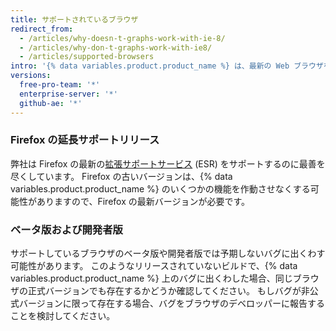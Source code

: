 ```yaml
---
title: サポートされているブラウザ
redirect_from:
  - /articles/why-doesn-t-graphs-work-with-ie-8/
  - /articles/why-don-t-graphs-work-with-ie8/
  - /articles/supported-browsers
intro: '{% data variables.product.product_name %} は、最新の Web ブラウザをサポートするよう設計されています。 We support the current versions of [Chrome](https://www.google.com/chrome/), [Firefox](http://www.mozilla.org/firefox/), [Safari](http://www.apple.com/safari/), and [Microsoft Edge](https://www.microsoft.com/en-us/windows/microsoft-edge).'
versions:
  free-pro-team: '*'
  enterprise-server: '*'
  github-ae: '*'
---
```


### Firefox の延長サポートリリース

弊社は Firefox の最新の[拡張サポートサービス](https://www.mozilla.org/en-US/firefox/organizations/) (ESR) をサポートするのに最善を尽くしています。 Firefox の古いバージョンは、{% data variables.product.product_name %} のいくつかの機能を作動させなくする可能性がありますので、Firefox の最新バージョンが必要です。

### ベータ版および開発者版

サポートしているブラウザのベータ版や開発者版では予期しないバグに出くわす可能性があります。 このようなリリースされていないビルドで、{% data variables.product.product_name %} 上のバグに出くわした場合、同じブラウザの正式バージョンでも存在するかどうか確認してください。 もしバグが非公式バージョンに限って存在する場合、バグをブラウザのデベロッパーに報告することを検討してください。
